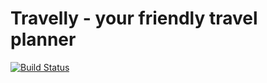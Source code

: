 # Travelly - your friendly travel planner

[![Build Status](https://travis-ci.com/ealmansi/travelly-api.svg?token=8aszRECZPQD5ozGmLpVD&branch=master)](https://travis-ci.com/ealmansi/travelly-api)
